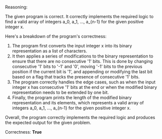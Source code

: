 Reasoning:

The given program is correct. It correctly implements the required logic to find a valid array of integers a_0, a_1, ..., a_{n-1} for the given positive integer x.

Here's a breakdown of the program's correctness:

1.  The program first converts the input integer x into its binary representation as a list of characters.
2.  It then applies a series of modifications to the binary representation to ensure that there are no consecutive '1' bits. This is done by changing consecutive '1' bits to '-1' and '0', moving '-1' bits to the previous position if the current bit is '1', and appending or modifying the last bit based on a flag that tracks the presence of consecutive '1' bits.
3.  The program correctly handles the edge cases, such as when the input integer x has consecutive '1' bits at the end or when the modified binary representation needs to be extended by one bit.
4.  Finally, the program prints the length of the modified binary representation and its elements, which represents a valid array of integers a_0, a_1, ..., a_{n-1} for the given positive integer x.

Overall, the program correctly implements the required logic and produces the expected output for the given problem.

Correctness: **True**